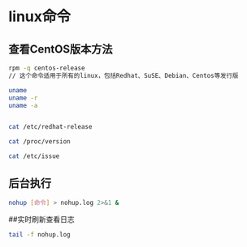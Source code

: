# linux命令
## 查看CentOS版本方法
```bash
rpm -q centos-release
// 这个命令适用于所有的linux，包括Redhat、SuSE、Debian、Centos等发行版

uname
uname -r
uname -a


cat /etc/redhat-release

cat /proc/version

cat /etc/issue

```

## 后台执行

```bash
nohup [命令] > nohup.log 2>&1 &
```


##实时刷新查看日志

```bash
tail -f nohup.log
```
